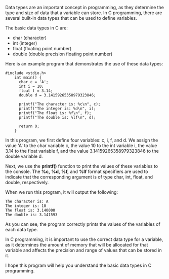 Data types are an important concept in programming, as they determine the type and size of data that a variable can store. In C programming, there are several built-in data types that can be used to define variables.

The basic data types in C are:

-   char (character)
-   int (integer)
-   float (floating point number)
-   double (double precision floating point number)

Here is an example program that demonstrates the use of these data types:

    #include <stdio.h>
        int main() {
          char c = 'A';
          int i = 10;
          float f = 3.14;
          double d = 3.14159265358979323846;
        
          printf("The character is: %c\n", c);
          printf("The integer is: %d\n", i);
          printf("The float is: %f\n", f);
          printf("The double is: %lf\n", d);
        
          return 0;
        }


In this program, we first define four variables: c, i, f, and d. We assign the value 'A' to the char variable c, the value 10 to the int variable i, the value 3.14 to the float variable f, and the value 3.14159265358979323846 to the double variable d.

Next, we use the **printf()** function to print the values of these variables to the console. The **%c,** **%d,** **%f,** and **%lf** format specifiers are used to indicate that the corresponding argument is of type char, int, float, and double, respectively.

When we run this program, it will output the following:

    The character is: A
    The integer is: 10
    The float is: 3.140000
    The double is: 3.141593


As you can see, the program correctly prints the values of the variables of each data type.

In C programming, it is important to use the correct data type for a variable, as it determines the amount of memory that will be allocated for that variable and affects the precision and range of values that can be stored in it.

I hope this program will help you understand the basic data types in C programming.